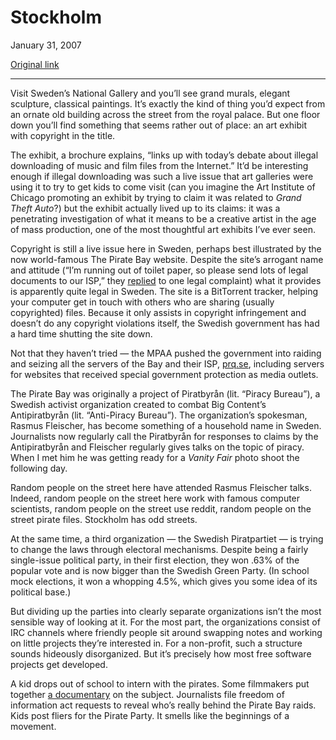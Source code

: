 Stockholm
=========

January 31, 2007

[Original link](http://www.aaronsw.com/weblog/stockholm)

* * * * *

Visit Sweden’s National Gallery and you’ll see grand murals, elegant
sculpture, classical paintings. It’s exactly the kind of thing you’d
expect from an ornate old building across the street from the royal
palace. But one floor down you’ll find something that seems rather out
of place: an art exhibit with copyright in the title.

The exhibit, a brochure explains, “links up with today’s debate about
illegal downloading of music and film files from the Internet.” It’d be
interesting enough if illegal downloading was such a live issue that art
galleries were using it to try to get kids to come visit (can you
imagine the Art Institute of Chicago promoting an exhibit by trying to
claim it was related to *Grand Theft Auto*?) but the exhibit actually
lived up to its claims: it was a penetrating investigation of what it
means to be a creative artist in the age of mass production, one of the
most thoughtful art exhibits I’ve ever seen.

Copyright is still a live issue here in Sweden, perhaps best illustrated
by the now world-famous The Pirate Bay website. Despite the site’s
arrogant name and attitude (“I’m running out of toilet paper, so please
send lots of legal documents to our ISP,” they
[replied](http://static.thepiratebay.org/sega_response2.txt) to one
legal complaint) what it provides is apparently quite legal in Sweden.
The site is a BitTorrent tracker, helping your computer get in touch
with others who are sharing (usually copyrighted) files. Because it only
assists in copyright infringement and doesn’t do any copyright
violations itself, the Swedish government has had a hard time shutting
the site down.

Not that they haven’t tried — the MPAA pushed the government into
raiding and seizing all the servers of the Bay and their ISP,
[prq.se](http://prq.se/), including servers for websites that received
special government protection as media outlets.

The Pirate Bay was originally a project of Piratbyrån (lit. “Piracy
Bureau”), a Swedish activist organization created to combat Big
Content’s Antipiratbyrån (lit. “Anti-Piracy Bureau”). The organization’s
spokesman, Rasmus Fleischer, has become something of a household name in
Sweden. Journalists now regularly call the Piratbyrån for responses to
claims by the Antipiratbyrån and Fleischer regularly gives talks on the
topic of piracy. When I met him he was getting ready for a *Vanity Fair*
photo shoot the following day.

Random people on the street here have attended Rasmus Fleischer talks.
Indeed, random people on the street here work with famous computer
scientists, random people on the street use reddit, random people on the
street pirate files. Stockholm has odd streets.

At the same time, a third organization — the Swedish Piratpartiet — is
trying to change the laws through electoral mechanisms. Despite being a
fairly single-issue political party, in their first election, they won
.63% of the popular vote and is now bigger than the Swedish Green Party.
(In school mock elections, it won a whopping 4.5%, which gives you some
idea of its political base.)

But dividing up the parties into clearly separate organizations isn’t
the most sensible way of looking at it. For the most part, the
organizations consist of IRC channels where friendly people sit around
swapping notes and working on little projects they’re interested in. For
a non-profit, such a structure sounds hideously disorganized. But it’s
precisely how most free software projects get developed.

A kid drops out of school to intern with the pirates. Some filmmakers
put together [a documentary](http://stealthisfilm.com/) on the subject.
Journalists file freedom of information act requests to reveal who’s
really behind the Pirate Bay raids. Kids post fliers for the Pirate
Party. It smells like the beginnings of a movement.
